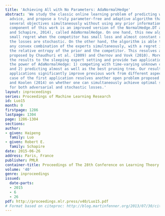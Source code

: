 ```yaml
---
title: 'Achieving All with No Parameters: AdaNormalHedge'
abstract: 'We study the classic online learning problem of predicting with expert
  advice, and propose a truly parameter-free and adaptive algorithm that achieves
  several objectives simultaneously without using any prior information. The main
  component of this work is an improved version of the NormalHedge.DT algorithm (Luo
  and Schapire, 2014), called AdaNormalHedge. On one hand, this new algorithm ensures
  small regret when the competitor has small loss and almost constant regret when
  the losses are stochastic. On the other hand, the algorithm is able to compete with
  any convex combination of the experts simultaneously, with a regret in terms of
  the relative entropy of the prior and the competitor. This resolves an open problem
  proposed by Chaudhuri et al. (2009) and Chernov and Vovk (2010). Moreover, we extend
  the results to the sleeping expert setting and provide two applications to illustrate
  the power of AdaNormalHedge: 1) competing with time-varying unknown competitors
  and 2) predicting almost as well as the best pruning tree. Our results on these
  applications significantly improve previous work from different aspects, and a special
  case of the first application resolves another open problem proposed by Warmuth
  and Koolen (2014) on whether one can simultaneously achieve optimal shifting regret
  for both adversarial and stochastic losses.'
layout: inproceedings
series: Proceedings of Machine Learning Research
id: Luo15
month: 0
firstpage: 1286
lastpage: 1304
page: 1286-1304
sections: 
author:
- given: Haipeng
  family: Luo
- given: Robert E.
  family: Schapire
date: 2015-06-26
address: Paris, France
publisher: PMLR
container-title: Proceedings of The 28th Conference on Learning Theory
volume: '40'
genre: inproceedings
issued:
  date-parts:
  - 2015
  - 6
  - 26
pdf: http://proceedings.mlr.press/v40/Luo15.pdf
# Format based on citeproc: http://blog.martinfenner.org/2013/07/30/citeproc-yaml-for-bibliographies/
---
```

